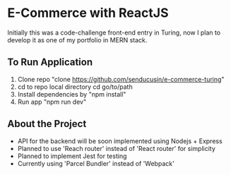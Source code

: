 # E-Commerce with ReactJS
Initially this was a code-challenge front-end entry in Turing, now I plan to develop it as one of my portfolio in MERN stack.

## To Run Application
1. Clone repo "clone https://github.com/senducusin/e-commerce-turing"
2. cd to repo local directory cd go/to/path
3. Install dependencies by "npm install"
4. Run app "npm run dev"

## About the Project
* API for the backend will be soon implemented using Nodejs + Express
* Planned to use 'Reach router' instead of 'React router' for simplicity
* Planned to implement Jest for testing
* Currently using 'Parcel Bundler' instead of 'Webpack'
